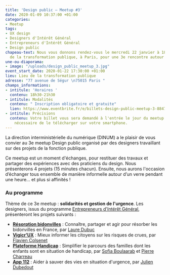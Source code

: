 ```yaml
---
title: 'Design public – Meetup #3'
date: 2020-01-09 10:37:00 +01:00
categories:
- Meetup
tags:
- UX design
- Designers d'Intérêt Général
- Entrepreneurs d'Intérêt Général
- Design public
chapeau-text: Nous vous donnons rendez-vous le mercredi 22 janvier à 18h30 au Lieu
  de la transformation publique, à Paris, pour une 3e rencontre autour du design public.
une-ou-diaporama:
- image: "/uploads/design_public_meetup_3.jpg"
event_start_date: 2020-01-22 17:30:00 +01:00
lieu: Lieu de la transformation publique
adresse: "77 avenue de Ségur \n75015 Paris "
champs_informations:
- intitule: 'Horaires '
  contenu: 18h30-21h30
- intitule: Modalités
  contenu: " Inscription obligatoire et gratuite"
  lien: https://www.eventbrite.fr/e/billets-design-public-meetup-3-88477270899
- intitule: Précisions
  contenu: Votre billet vous sera demandé à l'entrée le jour du meetup. Il est donc
    nécessaire de le télécharger sur votre smartphone.
---
```


La direction interministérielle du numérique (DINUM) a le plaisir de vous convier au 3e meetup Design public organisé par des designers travaillant sur des projets de la fonction publique.

Ce meetup est un moment d'échanges, pour restituer des travaux et partager des expériences avec des praticiens du design. Nous présenterons 4 projets (15 minutes chacun). Ensuite, nous aurons l'occasion d’échanger tous ensemble de manière informelle autour d’un verre pendant une heure... et plus si affinités !

### Au programme
Thème de ce 3e meetup : **solidarités et gestion de l'urgence**. 
Les designers, issus du programme [Entrepreneurs d'Intérêt Général](https://entrepreneur-interet-general.etalab.gouv.fr/), présenteront les projets suivants :

* **[Résorption bidonvilles](https://entrepreneur-interet-general.etalab.gouv.fr/defis/2019/resorption-bidonvilles.html)** : Connaître, partager et agir pour résorber les bidonvilles en France, par [Laure Dubuc](https://entrepreneur-interet-general.etalab.gouv.fr/communaute/2019/laure-dubuc.html)
* **[Vigicr'UX](https://entrepreneur-interet-general.etalab.gouv.fr/defis/2019/vigicrux.html)** : Mieux informer les citoyens sur les risques de crues, par [Flavien Colsenet](https://entrepreneur-interet-general.etalab.gouv.fr/communaute/2019/flavien-colsenet.html)
* **[Plateforme Handicap](https://entrepreneur-interet-general.etalab.gouv.fr/defis/2019/plateforme-handicap.html)** : Simplifier le parcours des familles dont les enfants sont en situation de handicap, par [Sofia Boulaarab](https://entrepreneur-interet-general.etalab.gouv.fr/communaute/2019/sofia-boulaarab.html) et [Pierre Charreau](https://entrepreneur-interet-general.etalab.gouv.fr/communaute/2019/pierre-charreau.html)
* **[App 112](https://entrepreneur-interet-general.etalab.gouv.fr/defis/2019/app-112.html)** : Aider à sauver des vies en situation d'urgence, par [Julien Dubedout](https://entrepreneur-interet-general.etalab.gouv.fr/communaute/2019/julien-dubedout.html)

